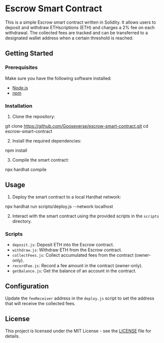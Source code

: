 # Escrow Smart Contract

This is a simple Escrow smart contract written in Solidity. It allows users to deposit and withdraw ETHscriptions (ETH) and charges a 2% fee on each withdrawal. The collected fees are tracked and can be transferred to a designated wallet address when a certain threshold is reached.

## Getting Started

### Prerequisites

Make sure you have the following software installed:

- [Node.js](https://nodejs.org/)
- [npm](https://www.npmjs.com/)

### Installation

1. Clone the repository:

git clone https://github.com/Gooseverse/escrow-smart-contract.git
cd escrow-smart-contract


2. Install the required dependencies:

npm install

3. Compile the smart contract:

npx hardhat compile


## Usage

1. Deploy the smart contract to a local Hardhat network:

npx hardhat run scripts/deploy.js --network localhost

2. Interact with the smart contract using the provided scripts in the `scripts` directory.

### Scripts

- `deposit.js`: Deposit ETH into the Escrow contract.
- `withdraw.js`: Withdraw ETH from the Escrow contract.
- `collectFees.js`: Collect accumulated fees from the contract (owner-only).
- `recordFee.js`: Record a fee amount in the contract (owner-only).
- `getBalance.js`: Get the balance of an account in the contract.

## Configuration

Update the `feeReceiver` address in the `deploy.js` script to set the address that will receive the collected fees.

## License

This project is licensed under the MIT License - see the [LICENSE](LICENSE) file for details.
